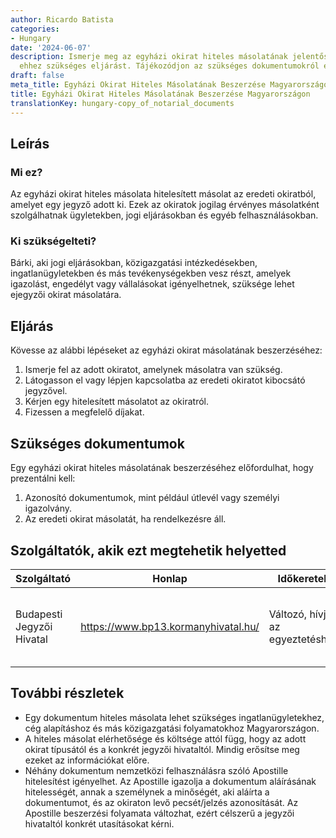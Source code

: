 ```yaml
---
author: Ricardo Batista
categories:
- Hungary
date: '2024-06-07'
description: Ismerje meg az egyházi okirat hiteles másolatának jelentőségét és az
  ehhez szükséges eljárást. Tájékozódjon az szükséges dokumentumokról és szolgáltatókról.
draft: false
meta_title: Egyházi Okirat Hiteles Másolatának Beszerzése Magyarországon
title: Egyházi Okirat Hiteles Másolatának Beszerzése Magyarországon
translationKey: hungary-copy_of_notarial_documents
---
```



## Leírás
### Mi ez?
Az egyházi okirat hiteles másolata hitelesített másolat az eredeti okiratból, amelyet egy jegyző adott ki. Ezek az okiratok jogilag érvényes másolatként szolgálhatnak ügyletekben, jogi eljárásokban és egyéb felhasználásokban.

### Ki szükségelteti?
Bárki, aki jogi eljárásokban, közigazgatási intézkedésekben, ingatlanügyletekben és más tevékenységekben vesz részt, amelyek igazolást, engedélyt vagy vállalásokat igényelhetnek, szüksége lehet ejegyzői okirat másolatára.

## Eljárás
Kövesse az alábbi lépéseket az egyházi okirat másolatának beszerzéséhez:

1. Ismerje fel az adott okiratot, amelynek másolatra van szükség.
2. Látogasson el vagy lépjen kapcsolatba az eredeti okiratot kibocsátó jegyzővel.
3. Kérjen egy hitelesített másolatot az okiratról.
4. Fizessen a megfelelő díjakat.

## Szükséges dokumentumok
Egy egyházi okirat hiteles másolatának beszerzéséhez előfordulhat, hogy prezentálni kell:

1. Azonosító dokumentumok, mint például útlevél vagy személyi igazolvány.
2. Az eredeti okirat másolatát, ha rendelkezésre áll.

## Szolgáltatók, akik ezt megtehetik helyetted

| Szolgáltató              | Honlap                       | Időkeretek  | Költség |
| ------------------------ | ---------------------------- | ---------- | ---- |
| Budapesti Jegyzői Hivatal   | https://www.bp13.kormanyhivatal.hu/ | Változó, hívjon az egyeztetéshez | Az okirat típusától függően változó díjak |

## További részletek
- Egy dokumentum hiteles másolata lehet szükséges ingatlanügyletekhez, cég alapításhoz és más közigazgatási folyamatokhoz Magyarországon.
- A hiteles másolat elérhetősége és költsége attól függ, hogy az adott okirat típusától és a konkrét jegyzői hivataltól. Mindig erősítse meg ezeket az információkat előre.
- Néhány dokumentum nemzetközi felhasználásra szóló Apostille hitelesítést igényelhet. Az Apostille igazolja a dokumentum aláírásának hitelességét, annak a személynek a minőségét, aki aláírta a dokumentumot, és az okiraton levő pecsét/jelzés azonosítását. Az Apostille beszerzési folyamata változhat, ezért célszerű a jegyzői hivataltól konkrét utasításokat kérni.